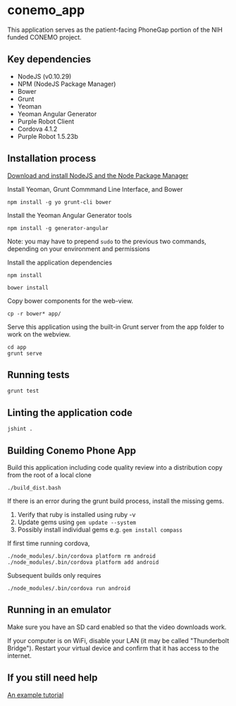 conemo_app
==========

This application serves as the patient-facing PhoneGap portion of the NIH funded
CONEMO project.

Key dependencies
----------------

- NodeJS (v0.10.29)
- NPM (NodeJS Package Manager)
- Bower
- Grunt
- Yeoman
- Yeoman Angular Generator
- Purple Robot Client
- Cordova 4.1.2
- Purple Robot 1.5.23b

Installation process
--------------------

[Download and install NodeJS and the Node Package Manager](http://nodejs.org/download/)

Install Yeoman, Grunt Commmand Line Interface, and Bower

`npm install -g yo grunt-cli bower`

Install the Yeoman Angular Generator tools

`npm install -g generator-angular`

Note: you may have to prepend `sudo` to the previous two commands, depending on your
environment and permissions

Install the application dependencies

`npm install`

`bower install`

Copy bower components for the web-view.

```
cp -r bower* app/
```

Serve this application using the built-in Grunt server from the app folder to work
on the webview.

```
cd app
grunt serve
```

Running tests
-------------

`grunt test`

Linting the application code
----------------------------

`jshint .`

Building Conemo Phone App
----------------------------

Build this application including code quality review into a distribution copy
from the root of a local clone

`./build_dist.bash`

If there is an error during the grunt build process, install the missing gems.

1. Verify that ruby is installed using ruby -v
1. Update gems using `gem update --system`
1. Possibly install individual gems e.g. `gem install compass`

If first time running cordova,

`./node_modules/.bin/cordova platform rm android`
`./node_modules/.bin/cordova platform add android`

Subsequent builds only requires

`./node_modules/.bin/cordova run android`

Running in an emulator
----------------------

Make sure you have an SD card enabled so that the video downloads work.

If your computer is on WiFi, disable your LAN (it may be called "Thunderbolt Bridge").
Restart your virtual device and confirm that it has access to the internet.

If you still need help
----------------------

[An example tutorial](http://www.sitepoint.com/kickstart-your-angularjs-development-with-yeoman-grunt-and-bower/)
